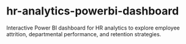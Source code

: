 # hr-analytics-powerbi-dashboard
Interactive Power BI dashboard for HR analytics to explore employee attrition, departmental performance, and retention strategies.
